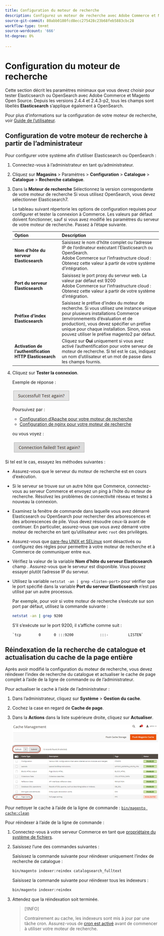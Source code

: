 ```yaml
---
title: Configuration du moteur de recherche
description: Configurez un moteur de recherche avec Adobe Commerce et Magento Open Source.
source-git-commit: 80abb0180fcd8ecc275428c23b68feb5883cbc28
workflow-type: tm+mt
source-wordcount: '666'
ht-degree: 0%

---
```



# Configuration du moteur de recherche

Cette section décrit les paramètres minimaux que vous devez choisir pour tester Elasticsearch ou OpenSearch avec Adobe Commerce et Magento Open Source. Depuis les versions 2.4.4 et 2.4.3-p2, tous les champs sont libellés **Elasticsearch** s’applique également à OpenSearch.

Pour plus d’informations sur la configuration de votre moteur de recherche, voir [Guide de l’utilisateur](https://docs.magento.com/user-guide/catalog/search-elasticsearch.html).

## Configuration de votre moteur de recherche à partir de l’administrateur

Pour configurer votre système afin d’utiliser Elasticsearch ou OpenSearch :

1. Connectez-vous à l’administrateur en tant qu’administrateur.
1. Cliquez sur **Magasins** > Paramètres > **Configuration** > **Catalogue** > **Catalogue** > **Recherche catalogue**.
1. Dans la **Moteur de recherche** Sélectionnez la version correspondante de votre moteur de recherche Si vous utilisez OpenSearch, vous devez sélectionner Elasticsearch7.

   Le tableau suivant répertorie les options de configuration requises pour configurer et tester la connexion à Commerce.
Les valeurs par défaut doivent fonctionner, sauf si vous avez modifié les paramètres du serveur de votre moteur de recherche. Passez à l’étape suivante.

   | Option | Description |
   |--- |--- |
   | **Nom d’hôte du serveur Elasticsearch** | Saisissez le nom d’hôte complet ou l’adresse IP de l’ordinateur exécutant l’Elasticsearch ou OpenSearch.<br>Adobe Commerce sur l’infrastructure cloud : Obtenez cette valeur à partir de votre système d’intégration. |
   | **Port du serveur Elasticsearch** | Saisissez le port proxy du serveur web. La valeur par défaut est 9200<br>Adobe Commerce sur l’infrastructure cloud : Obtenez cette valeur à partir de votre système d’intégration. |
   | **Préfixe d’index Elasticsearch** | Saisissez le préfixe d’index du moteur de recherche. Si vous utilisez une instance unique pour plusieurs installations Commerce (environnements d’évaluation et de production), vous devez spécifier un préfixe unique pour chaque installation. Sinon, vous pouvez utiliser le préfixe magento2 par défaut. |
   | **Activation de l’authentification HTTP Elasticsearch** | Cliquez sur **Oui** uniquement si vous avez activé l’authentification pour votre serveur de moteur de recherche. Si tel est le cas, indiquez un nom d’utilisateur et un mot de passe dans les champs fournis. |

1. Cliquez sur **Tester la connexion**.

   Exemple de réponse :

   ![success](../../assets/configuration/elastic_test-success.png)

   Poursuivez par :

   - [Configuration d’Apache pour votre moteur de recherche](https://devdocs.magento.com/guides/v2.4/install-gde/prereq/es-config-apache.html)
   - [Configuration de nginx pour votre moteur de recherche](https://devdocs.magento.com/guides/v2.4/install-gde/prereq/es-config-nginx.html)

   ou vous voyez :

   ![failed](../../assets/configuration/elastic_test-fail.png)

Si tel est le cas, essayez les méthodes suivantes :

- Assurez-vous que le serveur du moteur de recherche est en cours d’exécution.
- Si le serveur se trouve sur un autre hôte que Commerce, connectez-vous au serveur Commerce et envoyez un ping à l’hôte du moteur de recherche. Résolvez les problèmes de connectivité réseau et testez à nouveau la connexion.
- Examinez la fenêtre de commande dans laquelle vous avez démarré Elasticsearch ou OpenSearch pour rechercher des arborescences et des arborescences de pile. Vous devez résoudre ceux-là avant de continuer. En particulier, assurez-vous que vous avez démarré votre moteur de recherche en tant qu’utilisateur avec `root` des privilèges.
- Assurez-vous que [pare-feu UNIX et SELinux](https://devdocs.magento.com/guides/v2.4/install-gde/prereq/elasticsearch.html#firewall-selinux) sont désactivés ou configurez des règles pour permettre à votre moteur de recherche et à Commerce de communiquer entre eux.
- Vérifiez la valeur de la variable **Nom d’hôte du serveur Elasticsearch** champ . Assurez-vous que le serveur est disponible. Vous pouvez essayer plutôt l’adresse IP du serveur.
- Utilisez la variable `netstat -an | grep <listen-port>` pour vérifier que le port spécifié dans la variable **Port du serveur Elasticsearch** n’est pas utilisé par un autre processus.

   Par exemple, pour voir si votre moteur de recherche s’exécute sur son port par défaut, utilisez la commande suivante :

   ```bash
   netstat -an | grep 9200
   ```

   S’il s’exécute sur le port 9200, il s’affiche comme suit :

   ```terminal
   `tcp        0      0 :::9200            :::-         LISTEN`
   ```

## Réindexation de la recherche de catalogue et actualisation du cache de la page entière

Après avoir modifié la configuration du moteur de recherche, vous devez réindexer l’index de recherche du catalogue et actualiser le cache de page complet à l’aide de la ligne de commande ou de l’administrateur.

Pour actualiser le cache à l’aide de l’administrateur :

1. Dans l’administrateur, cliquez sur **Système** > **Gestion du cache**.
1. Cochez la case en regard de **Cache de page**.
1. Dans la **Actions** dans la liste supérieure droite, cliquez sur **Actualiser**.

   ![gestion du cache](../../assets/configuration/refresh-cache.png)

Pour nettoyer le cache à l’aide de la ligne de commande : [`bin/magento cache:clean`](../cli/manage-cache.md#clean-and-flush-cache-types)

Pour réindexer à l’aide de la ligne de commande :

1. Connectez-vous à votre serveur Commerce en tant que [propriétaire du système de fichiers](https://devdocs.magento.com/guides/v2.4/install-gde/prereq/file-sys-perms-over.html).
1. Saisissez l’une des commandes suivantes :

   Saisissez la commande suivante pour réindexer uniquement l’index de recherche de catalogue :

   ```bash
   bin/magento indexer:reindex catalogsearch_fulltext
   ```

   Saisissez la commande suivante pour réindexer tous les indexeurs :

   ```bash
   bin/magento indexer:reindex
   ```

1. Attendez que la réindexation soit terminée.

   >[!INFO]
   >
   >Contrairement au cache, les indexeurs sont mis à jour par une tâche cron. Assurez-vous de [cron est activé](../cli/configure-cron-jobs.md) avant de commencer à utiliser votre moteur de recherche.


